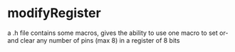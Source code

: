 # modifyRegister
a .h file contains some macros, gives the ability to use one macro to set or-and clear any number of pins (max 8) in a register of 8 bits
